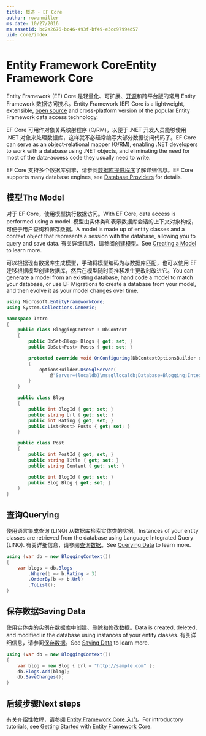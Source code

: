 ```yaml
---
title: 概述 - EF Core
author: rowanmiller
ms.date: 10/27/2016
ms.assetid: bc2a2676-bc46-493f-bf49-e3cc97994d57
uid: core/index
---
```


# <a name="entity-framework-core"></a><span data-ttu-id="96868-102">Entity Framework Core</span><span class="sxs-lookup"><span data-stu-id="96868-102">Entity Framework Core</span></span>

<span data-ttu-id="96868-103">Entity Framework (EF) Core 是轻量化、可扩展、[开源](https://github.com/aspnet/EntityFrameworkCore)和跨平台版的常用 Entity Framework 数据访问技术。</span><span class="sxs-lookup"><span data-stu-id="96868-103">Entity Framework (EF) Core is a lightweight, extensible, [open source](https://github.com/aspnet/EntityFrameworkCore) and cross-platform version of the popular Entity Framework data access technology.</span></span>

<span data-ttu-id="96868-104">EF Core 可用作对象关系映射程序 (O/RM)，以便于 .NET 开发人员能够使用 .NET 对象来处理数据库，这样就不必经常编写大部分数据访问代码了。</span><span class="sxs-lookup"><span data-stu-id="96868-104">EF Core can serve as an object-relational mapper (O/RM), enabling .NET developers to work with a database using .NET objects, and eliminating the need for most of the data-access code they usually need to write.</span></span>

<span data-ttu-id="96868-105">EF Core 支持多个数据库引擎，请参阅[数据库提供程序](providers/index.md)了解详细信息。</span><span class="sxs-lookup"><span data-stu-id="96868-105">EF Core supports many database engines, see [Database Providers](providers/index.md) for details.</span></span>

## <a name="the-model"></a><span data-ttu-id="96868-106">模型</span><span class="sxs-lookup"><span data-stu-id="96868-106">The Model</span></span>

<span data-ttu-id="96868-107">对于 EF Core，使用模型执行数据访问。</span><span class="sxs-lookup"><span data-stu-id="96868-107">With EF Core, data access is performed using a model.</span></span> <span data-ttu-id="96868-108">模型由实体类和表示数据库会话的上下文对象构成，可便于用户查询和保存数据。</span><span class="sxs-lookup"><span data-stu-id="96868-108">A model is made up of entity classes and a context object that represents a session with the database, allowing you to query and save data.</span></span> <span data-ttu-id="96868-109">有关详细信息，请参阅[创建模型](modeling/index.md)。</span><span class="sxs-lookup"><span data-stu-id="96868-109">See [Creating a Model](modeling/index.md) to learn more.</span></span>

<span data-ttu-id="96868-110">可以根据现有数据库生成模型，手动将模型编码为与数据库匹配，也可以使用 EF 迁移根据模型创建数据库，然后在模型随时间推移发生更改时改进它。</span><span class="sxs-lookup"><span data-stu-id="96868-110">You can generate a model from an existing database, hand code a model to match your database, or use EF Migrations to create a database from your model, and then evolve it as your model changes over time.</span></span>

``` csharp
using Microsoft.EntityFrameworkCore;
using System.Collections.Generic;

namespace Intro
{
    public class BloggingContext : DbContext
    {
        public DbSet<Blog> Blogs { get; set; }
        public DbSet<Post> Posts { get; set; }

        protected override void OnConfiguring(DbContextOptionsBuilder optionsBuilder)
        {
            optionsBuilder.UseSqlServer(
                @"Server=(localdb)\mssqllocaldb;Database=Blogging;Integrated Security=True");
        }
    }

    public class Blog
    {
        public int BlogId { get; set; }
        public string Url { get; set; }
        public int Rating { get; set; }
        public List<Post> Posts { get; set; }
    }

    public class Post
    {
        public int PostId { get; set; }
        public string Title { get; set; }
        public string Content { get; set; }

        public int BlogId { get; set; }
        public Blog Blog { get; set; }
    }
}
```

## <a name="querying"></a><span data-ttu-id="96868-111">查询</span><span class="sxs-lookup"><span data-stu-id="96868-111">Querying</span></span>

<span data-ttu-id="96868-112">使用语言集成查询 (LINQ) 从数据库检索实体类的实例。</span><span class="sxs-lookup"><span data-stu-id="96868-112">Instances of your entity classes are retrieved from the database using Language Integrated Query (LINQ).</span></span> <span data-ttu-id="96868-113">有关详细信息，请参阅[查询数据](querying/index.md)。</span><span class="sxs-lookup"><span data-stu-id="96868-113">See [Querying Data](querying/index.md) to learn more.</span></span>

``` csharp
using (var db = new BloggingContext())
{
    var blogs = db.Blogs
        .Where(b => b.Rating > 3)
        .OrderBy(b => b.Url)
        .ToList();
}
```

## <a name="saving-data"></a><span data-ttu-id="96868-114">保存数据</span><span class="sxs-lookup"><span data-stu-id="96868-114">Saving Data</span></span>

<span data-ttu-id="96868-115">使用实体类的实例在数据库中创建、删除和修改数据。</span><span class="sxs-lookup"><span data-stu-id="96868-115">Data is created, deleted, and modified in the database using instances of your entity classes.</span></span> <span data-ttu-id="96868-116">有关详细信息，请参阅[保存数据](saving/index.md)。</span><span class="sxs-lookup"><span data-stu-id="96868-116">See [Saving Data](saving/index.md) to learn more.</span></span>

``` csharp
using (var db = new BloggingContext())
{
    var blog = new Blog { Url = "http://sample.com" };
    db.Blogs.Add(blog);
    db.SaveChanges();
}
```

## <a name="next-steps"></a><span data-ttu-id="96868-117">后续步骤</span><span class="sxs-lookup"><span data-stu-id="96868-117">Next steps</span></span>

<span data-ttu-id="96868-118">有关介绍性教程，请参阅 [Entity Framework Core 入门](get-started/index.md)。</span><span class="sxs-lookup"><span data-stu-id="96868-118">For introductory tutorials, see [Getting Started with Entity Framework Core](get-started/index.md).</span></span>

